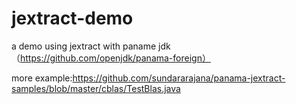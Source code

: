 # jextract-demo

a demo using jextract with paname jdk （https://github.com/openjdk/panama-foreign）

more example:https://github.com/sundararajana/panama-jextract-samples/blob/master/cblas/TestBlas.java 
